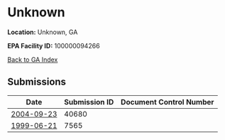 # Unknown

**Location:** Unknown, GA

**EPA Facility ID:** 100000094266

[Back to GA Index](../../index.md)

## Submissions

| Date | Submission ID | Document Control Number |
|------|--------------|-------------------------|
| [2004-09-23](submissions/40680.md) | 40680 |  |
| [1999-06-21](submissions/7565.md) | 7565 |  |
